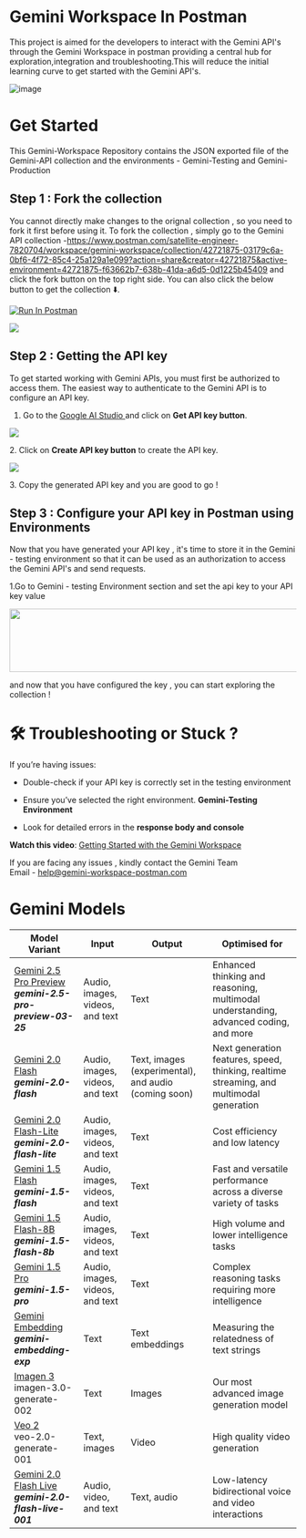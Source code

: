 # Gemini Workspace In Postman       

This project is aimed for the developers to interact with the Gemini API's through the Gemini Workspace in postman providing a central hub for exploration,integration and troubleshooting.This will reduce the initial learning curve to get started with the Gemini API's.

![image](https://github.com/user-attachments/assets/45f05066-b28f-4393-a507-1a97dbdbe157)



# Get Started
This Gemini-Workspace Repository contains the JSON exported file of the Gemini-API collection and the environments - Gemini-Testing and Gemini-Production

## Step 1 : Fork the collection

You cannot directly make changes to the orignal collection , so you need to fork it first before using it. To fork the collection , simply go to the Gemini API collection -https://www.postman.com/satellite-engineer-7820704/workspace/gemini-workspace/collection/42721875-03179c6a-0bf6-4f72-85c4-25a129a1e099?action=share&creator=42721875&active-environment=42721875-f63662b7-638b-41da-a6d5-0d1225b45409 and click the fork button on the top right side. You can also click the below button to get the collection ⬇️.

  [<img src="https://run.pstmn.io/button.svg" alt="Run In Postman">](https://app.getpostman.com/run-collection/42721875-03179c6a-0bf6-4f72-85c4-25a129a1e099?action=collection%2Ffork&source=rip_markdown&collection-url=entityId%3D42721875-03179c6a-0bf6-4f72-85c4-25a129a1e099%26entityType%3Dcollection%26workspaceId%3D2f9d5f9f-aea6-4fdf-bb27-0b87d62b69f9)

<img src="https://content.pstmn.io/3a5b447d-6821-42c8-9218-87fcc06176ba/Zm9yayBpbWcucG5n">

## Step 2 : Getting the API key

To get started working with Gemini APIs, you must first be authorized to access them. The easiest way to authenticate to the Gemini API is to configure an API key.

1. Go to the [Google AI Studio ](https://aistudio.google.com/prompts/new_chat) and click on **Get API key button**.
    

<img src="https://content.pstmn.io/32c9c665-ad5a-4538-b86e-11b1c007c7fc/MXN0IEd1aWRlLnBuZw==">

2\. Click on **Create API key button** to create the API key.

<img src="https://content.pstmn.io/7c531cdf-2128-40ed-8f66-17a1acf126fb/R3VpZGUgMi5wbmc=">

3\. Copy the generated API key and you are good to go !

## Step 3 : Configure your API key in Postman using Environments

Now that you have generated your API key , it's time to store it in the Gemini - testing environment so that it can be used as an authorization to access the Gemini API's and send requests.

1.Go to Gemini - testing Environment section and set the api key to your API key value

<img src="https://content.pstmn.io/36484c28-e942-4e06-8c2e-e212eeee665f/U2NyZWVuc2hvdCAyMDI1LTAzLTA5IDE5MjQxNy5wbmc=" width="617" height="111">

and now that you have configured the key , you can start exploring the collection !

# 🛠️ Troubleshooting or Stuck ?

If you’re having issues:

- Double-check if your API key is correctly set in the testing environment
    
- Ensure you’ve selected the right environment. **Gemini-Testing Environment**
    
- Look for detailed errors in the **response body and console**
    

**Watch this video**: [Getting Started with the Gemini Workspace](https://youtu.be/YETs9UNij1I)

If you are facing any issues , kindly contact the Gemini Team  
Email - [help@gemini-workspace-postman.com<br>](https://help@gemini-workspace-postman.com)


# Gemini Models

| **Model Variant** | **Input** | **Output** | **Optimised for** |
| --- | --- | --- | --- |
| [Gemini 2.5 Pro Preview](https://ai.google.dev/gemini-api/docs/models#gemini-2.5-pro-preview-03-25)  <br>_**gemini-2.5-pro-preview-03-25**_ | Audio, images, videos, and text | Text | Enhanced thinking and reasoning, multimodal understanding, advanced coding, and more |
| [Gemini 2.0 Flash](https://ai.google.dev/gemini-api/docs/models#gemini-2.0-flash)  <br>_**gemini-2.0-flash**_ | Audio, images, videos, and text | Text, images (experimental), and audio (coming soon) | Next generation features, speed, thinking, realtime streaming, and multimodal generation |
| [Gemini 2.0 Flash-Lite](https://ai.google.dev/gemini-api/docs/models#gemini-2.0-flash-lite)  <br>_**gemini-2.0-flash-lite**_ | Audio, images, videos, and text | Text | Cost efficiency and low latency |
| [Gemini 1.5 Flash<br>](https://ai.google.dev/gemini-api/docs/models#gemini-1.5-flash)_**gemini-1.5-flash**_ | Audio, images, videos, and text | Text | Fast and versatile performance across a diverse variety of tasks |
| [Gemini 1.5 Flash-8B<br>](https://ai.google.dev/gemini-api/docs/models#gemini-1.5-flash-8b)_**gemini-1.5-flash-8b**_ | Audio, images, videos, and text | Text | High volume and lower intelligence tasks |
| [Gemini 1.5 Pro<br>](https://ai.google.dev/gemini-api/docs/models#gemini-1.5-pro)_**gemini-1.5-pro**_ | Audio, images, videos, and text | Text | Complex reasoning tasks requiring more intelligence |
| [Gemini Embedding](https://ai.google.dev/gemini-api/docs/models#gemini-embedding)  <br>_**gemini-embedding-exp**_ | Text | Text embeddings | Measuring the relatedness of text strings |
| [Imagen 3](https://ai.google.dev/gemini-api/docs/models#imagen-3)  <br>imagen-3.0-generate-002 | Text | Images | Our most advanced image generation model |
| [Veo 2](https://ai.google.dev/gemini-api/docs/models#veo-2)  <br>veo-2.0-generate-001 | Text, images | Video | High quality video generation |
| [Gemini 2.0 Flash Live](https://ai.google.dev/gemini-api/docs/models#live-api)  <br>_**gemini-2.0-flash-live-001**_ | Audio, video, and text | Text, audio | Low-latency bidirectional voice and video interactions |





